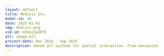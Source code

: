 ```yaml
---
layout: default
title: Medivis Inc.
modal-id: 10
date: 2025-01-01
img: medivis.png
vid-id: mhXa13wIKTk
alt: image-alt
project-date: Dec 2024 - Sep 2025
description: Owned all systems for spatial interaction. From manipulating and world-locking panels and the 3D volume, to laying them out and manipulating them through the 2D monitor. I added automatic spatial tool activation, built the remote devices system for external cameras and lastly, prototyped a system for multiple 3D views of the scene.
---
```

